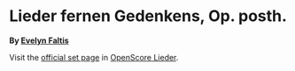 
# Lieder fernen Gedenkens, Op. posth.

__By [Evelyn Faltis](..)__

Visit the [official set page] in [OpenScore Lieder].

[official set page]: https://musescore.com/openscore-lieder-corpus/sets/5106920
[OpenScore Lieder]: https://musescore.com/openscore-lieder-corpus

